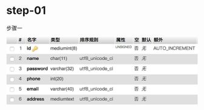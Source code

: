 step-01
===================================  
步骤一

![image](https://github.com/Giselle-Y/User/raw/master/register/php/images/table-info.png)
